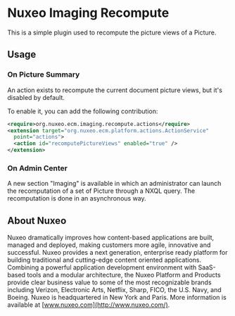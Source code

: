# Nuxeo Imaging Recompute

This is a simple plugin used to recompute the picture views of a Picture.

## Usage


### On Picture Summary

An action exists to recompute the current document picture views, but it's disabled by default.

To enable it, you can add the following contribution:

```xml
<require>org.nuxeo.ecm.imaging.recompute.actions</require>
<extension target="org.nuxeo.ecm.platform.actions.ActionService"
  point="actions">
  <action id="recomputePictureViews" enabled="true" />
</extension>
```

### On Admin Center

A new section "Imaging" is available in which an administrator can launch the recomputation of a set of Picture through a NXQL query. The recomputation is done in an asynchronous way.




## About Nuxeo

Nuxeo dramatically improves how content-based applications are built, managed and deployed, making customers more agile, innovative and successful. Nuxeo provides a next generation, enterprise ready platform for building traditional and cutting-edge content oriented applications. Combining a powerful application development environment with SaaS-based tools and a modular architecture, the Nuxeo Platform and Products provide clear business value to some of the most recognizable brands including Verizon, Electronic Arts, Netflix, Sharp, FICO, the U.S. Navy, and Boeing. Nuxeo is headquartered in New York and Paris. More information is available at [www.nuxeo.com](http://www.nuxeo.com/).

